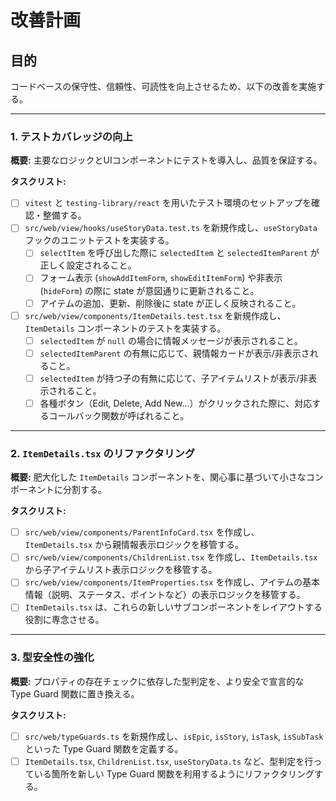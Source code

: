 # 改善計画

## 目的

コードベースの保守性、信頼性、可読性を向上させるため、以下の改善を実施する。

---

### 1. テストカバレッジの向上

**概要:** 主要なロジックとUIコンポーネントにテストを導入し、品質を保証する。

**タスクリスト:**
-   [ ] `vitest` と `testing-library/react` を用いたテスト環境のセットアップを確認・整備する。
-   [ ] `src/web/view/hooks/useStoryData.test.ts` を新規作成し、`useStoryData` フックのユニットテストを実装する。
    -   [ ] `selectItem` を呼び出した際に `selectedItem` と `selectedItemParent` が正しく設定されること。
    -   [ ] フォーム表示 (`showAddItemForm`, `showEditItemForm`) や非表示 (`hideForm`) の際に state が意図通りに更新されること。
    -   [ ] アイテムの追加、更新、削除後に state が正しく反映されること。
-   [ ] `src/web/view/components/ItemDetails.test.tsx` を新規作成し、`ItemDetails` コンポーネントのテストを実装する。
    -   [ ] `selectedItem` が `null` の場合に情報メッセージが表示されること。
    -   [ ] `selectedItemParent` の有無に応じて、親情報カードが表示/非表示されること。
    -   [ ] `selectedItem` が持つ子の有無に応じて、子アイテムリストが表示/非表示されること。
    -   [ ] 各種ボタン（Edit, Delete, Add New...）がクリックされた際に、対応するコールバック関数が呼ばれること。

---

### 2. `ItemDetails.tsx` のリファクタリング

**概要:** 肥大化した `ItemDetails` コンポーネントを、関心事に基づいて小さなコンポーネントに分割する。

**タスクリスト:**
-   [ ] `src/web/view/components/ParentInfoCard.tsx` を作成し、`ItemDetails.tsx` から親情報表示ロジックを移管する。
-   [ ] `src/web/view/components/ChildrenList.tsx` を作成し、`ItemDetails.tsx` から子アイテムリスト表示ロジックを移管する。
-   [ ] `src/web/view/components/ItemProperties.tsx` を作成し、アイテムの基本情報（説明、ステータス、ポイントなど）の表示ロジックを移管する。
-   [ ] `ItemDetails.tsx` は、これらの新しいサブコンポーネントをレイアウトする役割に専念させる。

---

### 3. 型安全性の強化

**概要:** プロパティの存在チェックに依存した型判定を、より安全で宣言的な Type Guard 関数に置き換える。

**タスクリスト:**
-   [ ] `src/web/typeGuards.ts` を新規作成し、`isEpic`, `isStory`, `isTask`, `isSubTask` といった Type Guard 関数を定義する。
-   [ ] `ItemDetails.tsx`, `ChildrenList.tsx`, `useStoryData.ts` など、型判定を行っている箇所を新しい Type Guard 関数を利用するようにリファクタリングする。
